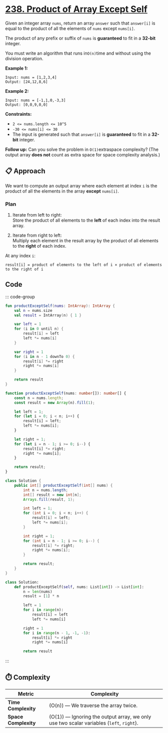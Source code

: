 # [238. Product of Array Except Self](https://leetcode.com/problems/product-of-array-except-self/description/?envType=study-plan-v2&envId=top-interview-150)

Given an integer array <code>nums</code>, return an array <code>answer</code> such that <code>answer[i]</code> is equal to the product of all the elements of <code>nums</code> except <code>nums[i]</code>.

The product of any prefix or suffix of <code>nums</code> is **guaranteed**  to fit in a **32-bit**  integer.

You must write an algorithm that runs in<code>O(n)</code>time and without using the division operation.

**Example 1:** 

```
Input: nums = [1,2,3,4]
Output: [24,12,8,6]
```

**Example 2:** 

```
Input: nums = [-1,1,0,-3,3]
Output: [0,0,9,0,0]
```

**Constraints:** 

- <code>2 <= nums.length <= 10^5</code>
- <code>-30 <= nums[i] <= 30</code>
- The input is generated such that <code>answer[i]</code> is **guaranteed**  to fit in a **32-bit**  integer.

**Follow up:** Can you solve the problem in <code>O(1)</code>extraspace complexity? (The output array **does not**  count as extra space for space complexity analysis.)


## 📋 Approach

We want to compute an output array where each element at index `i` is the product of all the elements in the array **except** `nums[i]`.

### Plan
1. Iterate from left to right:  
   Store the product of all elements to the **left** of each index into the result array.

2. Iterate from right to left:  
   Multiply each element in the result array by the product of all elements to the **right** of each index.

At any index `i`:
```
result[i] = product of elements to the left of i × product of elements to the right of i
```

## Code

::: code-group

```kotlin [Kotlin]
fun productExceptSelf(nums: IntArray): IntArray {
    val n = nums.size
    val result = IntArray(n) { 1 }

    var left = 1
    for (i in 0 until n) {
        result[i] = left
        left *= nums[i]
    }

    var right = 1
    for (i in n - 1 downTo 0) {
        result[i] *= right
        right *= nums[i]
    }

    return result
}
```

```typescript [TypeScript]
function productExceptSelf(nums: number[]): number[] {
    const n = nums.length;
    const result = new Array(n).fill(1);

    let left = 1;
    for (let i = 0; i < n; i++) {
        result[i] = left;
        left *= nums[i];
    }

    let right = 1;
    for (let i = n - 1; i >= 0; i--) {
        result[i] *= right;
        right *= nums[i];
    }

    return result;
}
```

```java [Java]
class Solution {
    public int[] productExceptSelf(int[] nums) {
        int n = nums.length;
        int[] result = new int[n];
        Arrays.fill(result, 1);

        int left = 1;
        for (int i = 0; i < n; i++) {
            result[i] = left;
            left *= nums[i];
        }

        int right = 1;
        for (int i = n - 1; i >= 0; i--) {
            result[i] *= right;
            right *= nums[i];
        }

        return result;
    }
}
```

```python [Python]
class Solution:
    def productExceptSelf(self, nums: List[int]) -> List[int]:
        n = len(nums)
        result = [1] * n

        left = 1
        for i in range(n):
            result[i] = left
            left *= nums[i]

        right = 1
        for i in range(n - 1, -1, -1):
            result[i] *= right
            right *= nums[i]

        return result
```

:::

## ⏱️ Complexity

| Metric               | Complexity                        |
|-----------------------|-----------------------------------|
| **Time Complexity**   | \(O(n)\) — We traverse the array twice. |
| **Space Complexity**  | \(O(1)\) — Ignoring the output array, we only use two scalar variables (`left`, `right`). |